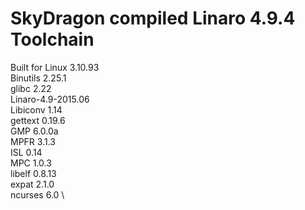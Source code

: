 # SkyDragon compiled Linaro 4.9.4 Toolchain


Built for Linux 3.10.93 \
Binutils 2.25.1 \
glibc 2.22 \
Linaro-4.9-2015.06 \
Libiconv 1.14 \
gettext 0.19.6 \
GMP 6.0.0a \
MPFR 3.1.3 \
ISL 0.14 \
MPC 1.0.3 \
libelf 0.8.13 \
expat 2.1.0 \
ncurses 6.0 \
